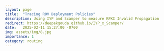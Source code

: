 ```yaml
---
layout: page
title:  "Tracing ROV Deployment Policies"
description: Using IYP and Scamper to measure RPKI Invalid Propagation
redirect: https://deepakgouda.github.io/IYP_x_Scamper/
date:   2025-02-11 15:27:00 -0700
img: assets/img/8.jpg
importance: 1
category: routing
---
```

